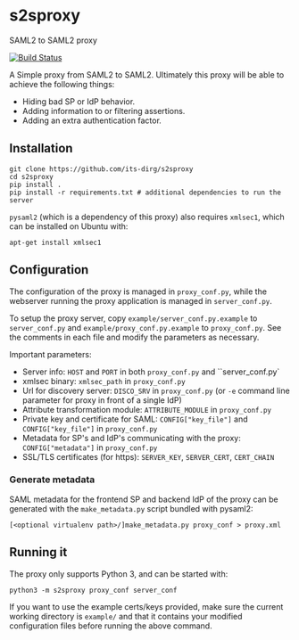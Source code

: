 # s2sproxy
SAML2 to SAML2 proxy

[![Build Status](https://travis-ci.org/its-dirg/s2sproxy.svg?branch=master)](https://travis-ci.org/its-dirg/s2sproxy)

A Simple proxy from SAML2 to SAML2.
Ultimately this proxy will be able to achieve the following things:

* Hiding bad SP or IdP behavior.
* Adding information to or filtering assertions.
* Adding an extra authentication factor.

## Installation

    git clone https://github.com/its-dirg/s2sproxy
    cd s2sproxy
    pip install .
    pip install -r requirements.txt # additional dependencies to run the server
    
``pysaml2`` (which is a dependency of this proxy) also requires ``xmlsec1``, which can be installed on
Ubuntu with:

    apt-get install xmlsec1


## Configuration

The configuration of the proxy is managed in ``proxy_conf.py``, while the webserver
running the proxy application is managed in ``server_conf.py``.

To setup the proxy server, copy ``example/server_conf.py.example`` to
``server_conf.py`` and ``example/proxy_conf.py.example`` to ``proxy_conf.py``.
See the comments in each file and modify the parameters as necessary.

Important parameters:

* Server info: ``HOST`` and ``PORT`` in both ``proxy_conf.py`` and ``server_conf.py`
* xmlsec binary: ``xmlsec_path`` in ``proxy_conf.py``
* Url for discovery server: ``DISCO_SRV`` in ``proxy_conf.py`` (or ``-e`` command line parameter for proxy in front of a single IdP)
* Attribute transformation module: ``ATTRIBUTE_MODULE`` in ``proxy_conf.py``
* Private key and certificate for SAML: ``CONFIG["key_file"]`` and ``CONFIG["key_file"]`` in ``proxy_conf.py``
* Metadata for SP's and IdP's communicating with the proxy: ``CONFIG["metadata"]`` in ``proxy_conf.py``
* SSL/TLS certificates (for https): ``SERVER_KEY``, ``SERVER_CERT``, ``CERT_CHAIN``

### Generate metadata

SAML metadata for the frontend SP and backend IdP of the proxy can be generated with the
``make_metadata.py`` script bundled with pysaml2:

    [<optional virtualenv path>/]make_metadata.py proxy_conf > proxy.xml

## Running it

The proxy only supports Python 3, and can be started with:

    python3 -m s2sproxy proxy_conf server_conf

If you want to use the example certs/keys provided, make sure the current working directory is 
``example/`` and that it contains your modified configuration files before running the above command. 